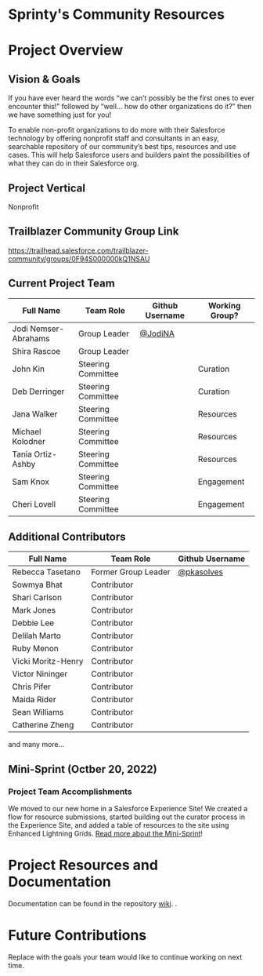 # Sprinty's Community Resources

# Project Overview
## Vision & Goals
If you have ever heard the words “we can’t possibly be the first ones to ever encounter this!” followed by “well... how do other organizations do it?” then we have something just for you!

To enable non-profit organizations to do more with their Salesforce technology by offering nonprofit staff and consultants in an easy, searchable repository of our community’s best tips, resources and use cases. This will help Salesforce users and builders paint the possibilities of what they can do in their Salesforce org.

## Project Vertical
Nonprofit

## Trailblazer Community Group Link
https://trailhead.salesforce.com/trailblazer-community/groups/0F94S000000kQ1NSAU 

## Current Project Team

Full Name            | Team Role     | Github Username                                    | Working Group? 
------------         | ------------- | -------------                                      |-------------   
Jodi Nemser-Abrahams   | Group Leader  | [@JodiNA](https://github.com/jodina)    | 
Shira Rascoe | Group Leader | | 
John Kin | Steering Committee || Curation
Deb Derringer | Steering Committee || Curation
Jana Walker |Steering Committee||Resources
Michael Kolodner | Steering Committee || Resources
Tania Ortiz-Ashby | Steering Committee | |Resources
Sam Knox | Steering Committee || Engagement
Cheri Lovell | Steering Committee || Engagement


## Additional Contributors

Full Name            | Team Role     | Github Username                                   
------------         | ------------- | -------------                                      
Rebecca Tasetano  | Former Group Leader | [@pkasolves](https://github.com/pkasolves)    | 
Sowmya Bhat | Contributor |
Shari Carlson   | Contributor |                                                    | 
Mark Jones | Contributor |
Debbie Lee | Contributor 
Delilah Marto | Contributor|
Ruby Menon | Contributor |
Vicki Moritz-Henry | Contributor |
Victor Nininger | Contributor |
Chris Pifer | Contributor
Maida Rider | Contributor |
Sean Williams| Contributor |
Catherine Zheng | Contributor |
and many more...

## Mini-Sprint (Octber 20, 2022)

### Project Team Accomplishments
We moved to our new home in a Salesforce Experience Site! We created a flow for resource submissions, started building out the curator process in the Experience Site, and added a table of resources to the site using Enhanced Lightning Grids. [Read more about the Mini-Sprint](https://github.com/SFDO-Community-Sprints/sprintys-community-resources/wiki/2022-10-20-Mini-Sprint-Notes)!

# Project Resources and Documentation
Documentation can be found in the repository [wiki](https://github.com/SFDO-Community-Sprints/sprintys-community-resources/wiki).
.
# Future Contributions
Replace with the goals your team would like to continue working on next time.
